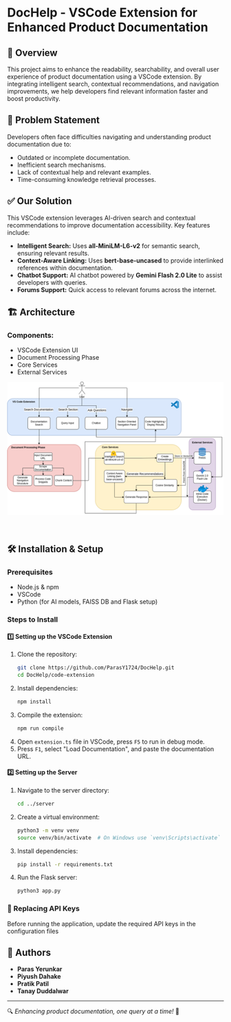 # DocHelp - VSCode Extension for Enhanced Product Documentation

## 🚀 Overview

This project aims to enhance the readability, searchability, and overall user experience of product documentation using a VSCode extension. By integrating intelligent search, contextual recommendations, and navigation improvements, we help developers find relevant information faster and boost productivity.

## 🧾 Problem Statement

Developers often face difficulties navigating and understanding product documentation due to:

- Outdated or incomplete documentation.
- Inefficient search mechanisms.
- Lack of contextual help and relevant examples.
- Time-consuming knowledge retrieval processes.

## ✅ Our Solution

This VSCode extension leverages AI-driven search and contextual recommendations to improve documentation accessibility. Key features include:

- **Intelligent Search:** Uses **all-MiniLM-L6-v2** for semantic search, ensuring relevant results.
- **Context-Aware Linking:** Uses **bert-base-uncased** to provide interlinked references within documentation.
- **Chatbot Support:** AI chatbot powered by **Gemini Flash 2.0 Lite**  to assist developers with queries.
- **Forums Support:** Quick access to relevant forums across the internet.

## 🏗️ Architecture

### Components:

 - VSCode Extension UI
 - Document Processing Phase
 - Core Services
 - External Services

![architecture diagram](./images/architecture.png)

<br />

## 🛠️ Installation & Setup

### Prerequisites

- Node.js & npm
- VSCode
- Python (for AI models, FAISS DB and Flask setup)

### Steps to Install

#### 1️⃣ Setting up the VSCode Extension

1. Clone the repository:
   ```bash
   git clone https://github.com/ParasY1724/DocHelp.git
   cd DocHelp/code-extension
   ```
2. Install dependencies:
   ```bash
   npm install
   ```
3. Compile the extension:
   ```bash
   npm run compile
   ```
4. Open `extension.ts` file in VSCode, press `F5` to run in debug mode.
5. Press `F1`, select "Load Documentation", and paste the documentation URL.

#### 2️⃣ Setting up the Server

1. Navigate to the server directory:
   ```bash
   cd ../server
   ```
2. Create a virtual environment:
   ```bash
   python3 -m venv venv
   source venv/bin/activate  # On Windows use `venv\Scripts\activate`
   ```
3. Install dependencies:
   ```bash
   pip install -r requirements.txt
   ```
4. Run the Flask server:
   ```bash
   python3 app.py
   ```

### 🔑 Replacing API Keys

Before running the application, update the required API keys in the configuration files


## 👥 Authors
- **Paras Yerunkar**
- **Piyush Dahake**
- **Pratik Patil**
- **Tanay Duddalwar**

---

🔍 *Enhancing product documentation, one query at a time!* 🚀

